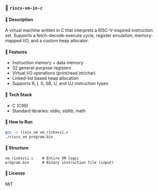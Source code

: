 ### 📁 `riscv-vm-in-c`

#### 📝 Description
A virtual machine written in C that interprets a RISC-V-inspired instruction set. Supports a fetch-decode-execute cycle, register emulation, memory-mapped I/O, and a custom heap allocator.

#### 💾 Features
- Instruction memory + data memory
- 32 general-purpose registers
- Virtual I/O operations (print/read int/char)
- Linked-list based heap allocation
- Supports R, I, S, SB, U, and UJ instruction types

#### 🚀 Tech Stack
- C (C99)
- Standard libraries: stdio, stdlib, math

#### 🧠 How to Run
```bash
gcc -o riscv_vm vm_riskxvii.c
./riscv_vm program.bin
```

#### 📂 Structure
```
vm_riskxvii.c    # Entire VM logic
program.bin      # Binary instruction file (input)
```

#### 📜 License
MIT

